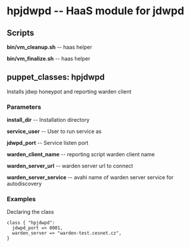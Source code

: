 # hpjdwpd -- HaaS module for jdwpd

## Scripts

**bin/vm_cleanup.sh** -- haas helper

**bin/vm_finalize.sh** -- haas helper

## puppet_classes: hpjdwpd

Installs jdwp honeypot and reporting warden client

### Parameters

**install_dir** -- Installation directory

**service_user** -- User to run service as

**jdwpd_port** -- Service listen port

**warden_client_name** -- reporting script warden client name

**warden_server_url** -- warden server url to connect

**warden_server_service** -- avahi name of warden server service for autodiscovery

### Examples

Declaring the class

```
class { "hpjdwpd":
  jdwpd_port => 8001,
  warden_server => "warden-test.cesnet.cz",
}
```

